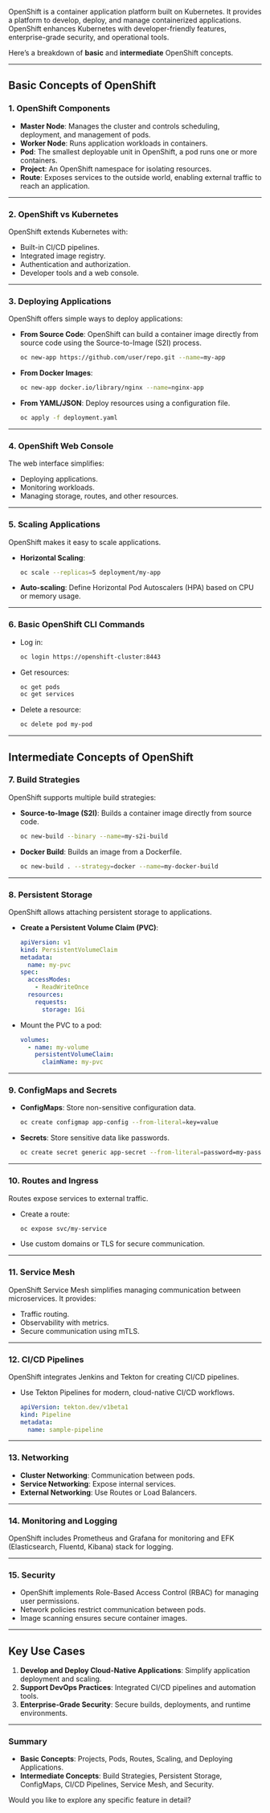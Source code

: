 OpenShift is a container application platform built on Kubernetes. It provides a platform to develop, deploy, and manage containerized applications. OpenShift enhances Kubernetes with developer-friendly features, enterprise-grade security, and operational tools.

Here’s a breakdown of **basic** and **intermediate** OpenShift concepts.

---

## **Basic Concepts of OpenShift**

### 1. **OpenShift Components**

- **Master Node**: Manages the cluster and controls scheduling, deployment, and management of pods.
- **Worker Node**: Runs application workloads in containers.
- **Pod**: The smallest deployable unit in OpenShift, a pod runs one or more containers.
- **Project**: An OpenShift namespace for isolating resources.
- **Route**: Exposes services to the outside world, enabling external traffic to reach an application.

---

### 2. **OpenShift vs Kubernetes**

OpenShift extends Kubernetes with:

- Built-in CI/CD pipelines.
- Integrated image registry.
- Authentication and authorization.
- Developer tools and a web console.

---

### 3. **Deploying Applications**

OpenShift offers simple ways to deploy applications:

- **From Source Code**:
  OpenShift can build a container image directly from source code using the Source-to-Image (S2I) process.
  ```bash
  oc new-app https://github.com/user/repo.git --name=my-app
  ```
- **From Docker Images**:
  ```bash
  oc new-app docker.io/library/nginx --name=nginx-app
  ```
- **From YAML/JSON**:
  Deploy resources using a configuration file.
  ```bash
  oc apply -f deployment.yaml
  ```

---

### 4. **OpenShift Web Console**

The web interface simplifies:

- Deploying applications.
- Monitoring workloads.
- Managing storage, routes, and other resources.

---

### 5. **Scaling Applications**

OpenShift makes it easy to scale applications.

- **Horizontal Scaling**:
  ```bash
  oc scale --replicas=5 deployment/my-app
  ```
- **Auto-scaling**:
  Define Horizontal Pod Autoscalers (HPA) based on CPU or memory usage.

---

### 6. **Basic OpenShift CLI Commands**

- Log in:
  ```bash
  oc login https://openshift-cluster:8443
  ```
- Get resources:
  ```bash
  oc get pods
  oc get services
  ```
- Delete a resource:
  ```bash
  oc delete pod my-pod
  ```

---

## **Intermediate Concepts of OpenShift**

### 7. **Build Strategies**

OpenShift supports multiple build strategies:

- **Source-to-Image (S2I)**:
  Builds a container image directly from source code.
  ```bash
  oc new-build --binary --name=my-s2i-build
  ```
- **Docker Build**:
  Builds an image from a Dockerfile.
  ```bash
  oc new-build . --strategy=docker --name=my-docker-build
  ```

---

### 8. **Persistent Storage**

OpenShift allows attaching persistent storage to applications.

- **Create a Persistent Volume Claim (PVC)**:
  ```yaml
  apiVersion: v1
  kind: PersistentVolumeClaim
  metadata:
    name: my-pvc
  spec:
    accessModes:
      - ReadWriteOnce
    resources:
      requests:
        storage: 1Gi
  ```
- Mount the PVC to a pod:
  ```yaml
  volumes:
    - name: my-volume
      persistentVolumeClaim:
        claimName: my-pvc
  ```

---

### 9. **ConfigMaps and Secrets**

- **ConfigMaps**: Store non-sensitive configuration data.
  ```bash
  oc create configmap app-config --from-literal=key=value
  ```
- **Secrets**: Store sensitive data like passwords.
  ```bash
  oc create secret generic app-secret --from-literal=password=my-pass
  ```

---

### 10. **Routes and Ingress**

Routes expose services to external traffic.

- Create a route:
  ```bash
  oc expose svc/my-service
  ```
- Use custom domains or TLS for secure communication.

---

### 11. **Service Mesh**

OpenShift Service Mesh simplifies managing communication between microservices. It provides:

- Traffic routing.
- Observability with metrics.
- Secure communication using mTLS.

---

### 12. **CI/CD Pipelines**

OpenShift integrates Jenkins and Tekton for creating CI/CD pipelines.

- Use Tekton Pipelines for modern, cloud-native CI/CD workflows.
  ```yaml
  apiVersion: tekton.dev/v1beta1
  kind: Pipeline
  metadata:
    name: sample-pipeline
  ```

---

### 13. **Networking**

- **Cluster Networking**: Communication between pods.
- **Service Networking**: Expose internal services.
- **External Networking**: Use Routes or Load Balancers.

---

### 14. **Monitoring and Logging**

OpenShift includes Prometheus and Grafana for monitoring and EFK (Elasticsearch, Fluentd, Kibana) stack for logging.

---

### 15. **Security**

- OpenShift implements Role-Based Access Control (RBAC) for managing user permissions.
- Network policies restrict communication between pods.
- Image scanning ensures secure container images.

---

## **Key Use Cases**

1. **Develop and Deploy Cloud-Native Applications**:
   Simplify application deployment and scaling.
2. **Support DevOps Practices**:
   Integrated CI/CD pipelines and automation tools.
3. **Enterprise-Grade Security**:
   Secure builds, deployments, and runtime environments.

---

### Summary

- **Basic Concepts**: Projects, Pods, Routes, Scaling, and Deploying Applications.
- **Intermediate Concepts**: Build Strategies, Persistent Storage, ConfigMaps, CI/CD Pipelines, Service Mesh, and Security.

Would you like to explore any specific feature in detail?
